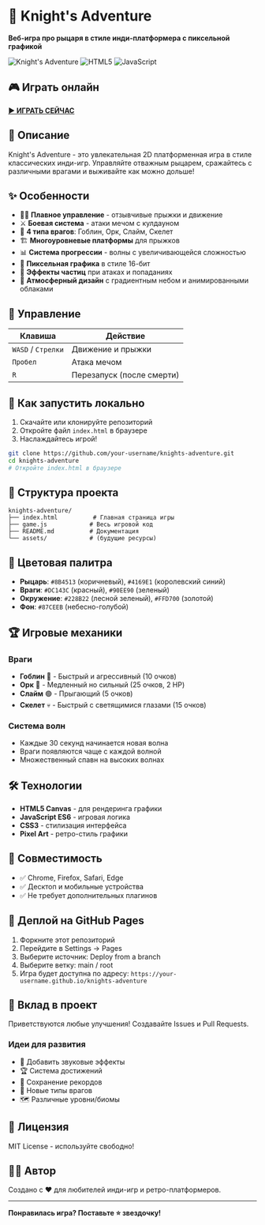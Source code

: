 # 🏰 Knight's Adventure

**Веб-игра про рыцаря в стиле инди-платформера с пиксельной графикой**

![Knight's Adventure](https://img.shields.io/badge/Game-Knight's%20Adventure-blue) ![HTML5](https://img.shields.io/badge/HTML5-Canvas-orange) ![JavaScript](https://img.shields.io/badge/JavaScript-ES6-yellow)

## 🎮 Играть онлайн

**[▶️ ИГРАТЬ СЕЙЧАС]([(https://igor-nersisyan.github.io/knights-adventure/)])**

## 📖 Описание

Knight's Adventure - это увлекательная 2D платформенная игра в стиле классических инди-игр. Управляйте отважным рыцарем, сражайтесь с различными врагами и выживайте как можно дольше!

## ✨ Особенности

- 🏃‍♂️ **Плавное управление** - отзывчивые прыжки и движение
- ⚔️ **Боевая система** - атаки мечом с кулдауном
- 👹 **4 типа врагов**: Гоблин, Орк, Слайм, Скелет
- 🏗️ **Многоуровневые платформы** для прыжков
- 📊 **Система прогрессии** - волны с увеличивающейся сложностью
- 🎨 **Пиксельная графика** в стиле 16-бит
- 💫 **Эффекты частиц** при атаках и попаданиях
- 🎵 **Атмосферный дизайн** с градиентным небом и анимированными облаками

## 🎯 Управление

| Клавиша | Действие |
|---------|----------|
| `WASD` / `Стрелки` | Движение и прыжки |
| `Пробел` | Атака мечом |
| `R` | Перезапуск (после смерти) |

## 🚀 Как запустить локально

1. Скачайте или клонируйте репозиторий
2. Откройте файл `index.html` в браузере
3. Наслаждайтесь игрой!

```bash
git clone https://github.com/your-username/knights-adventure.git
cd knights-adventure
# Откройте index.html в браузере
```

## 📁 Структура проекта

```
knights-adventure/
├── index.html          # Главная страница игры
├── game.js            # Весь игровой код
├── README.md          # Документация
└── assets/            # (будущие ресурсы)
```

## 🎨 Цветовая палитра

- **Рыцарь**: `#8B4513` (коричневый), `#4169E1` (королевский синий)
- **Враги**: `#DC143C` (красный), `#90EE90` (зеленый)
- **Окружение**: `#228B22` (лесной зеленый), `#FFD700` (золотой)
- **Фон**: `#87CEEB` (небесно-голубой)

## 🏆 Игровые механики

### Враги
- **Гоблин** 👺 - Быстрый и агрессивный (10 очков)
- **Орк** 🧌 - Медленный но сильный (25 очков, 2 HP)
- **Слайм** 🟢 - Прыгающий (5 очков)
- **Скелет** 💀 - Быстрый с светящимися глазами (15 очков)

### Система волн
- Каждые 30 секунд начинается новая волна
- Враги появляются чаще с каждой волной
- Множественный спавн на высоких волнах

## 🛠️ Технологии

- **HTML5 Canvas** - для рендеринга графики
- **JavaScript ES6** - игровая логика
- **CSS3** - стилизация интерфейса
- **Pixel Art** - ретро-стиль графики

## 📱 Совместимость

- ✅ Chrome, Firefox, Safari, Edge
- ✅ Десктоп и мобильные устройства
- ✅ Не требует дополнительных плагинов

## 🚀 Деплой на GitHub Pages

1. Форкните этот репозиторий
2. Перейдите в Settings → Pages
3. Выберите источник: Deploy from a branch
4. Выберите ветку: main / root
5. Игра будет доступна по адресу: `https://your-username.github.io/knights-adventure`

## 🤝 Вклад в проект

Приветствуются любые улучшения! Создавайте Issues и Pull Requests.

### Идеи для развития
- 🎵 Добавить звуковые эффекты
- 🏆 Система достижений
- 💾 Сохранение рекордов
- 🎨 Новые типы врагов
- 🗺️ Различные уровни/биомы

## 📄 Лицензия

MIT License - используйте свободно!

## 👨‍💻 Автор

Создано с ❤️ для любителей инди-игр и ретро-платформеров.

---


**Понравилась игра? Поставьте ⭐ звездочку!**

